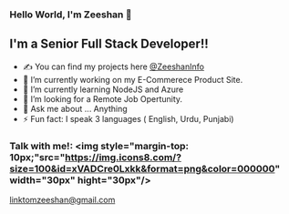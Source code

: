 ### Hello World, I'm Zeeshan  👋

## I'm a Senior Full Stack Developer!!
- ✍ You can find my projects here <a href="https://mzeeshan2330.wixsite.com/myinfo">@ZeeshanInfo</a>
- 🔭 I’m currently working on my E-Commerece Product Site.
- 🌱 I’m currently learning NodeJS and Azure
- 👯 I’m looking for a Remote Job Opertunity.
- 💬 Ask me about ... Anything 
- ⚡ Fun fact: I speak 3 languages ( English, Urdu, Punjabi)

### Talk with me!: <img style="margin-top: 10px;"src="https://img.icons8.com/?size=100&id=xVADCre0Lxkk&format=png&color=000000" width="30px" hight="30px"/>
<a>linktomzeeshan@gmail.com</a>
<br />



<br />
<br />

